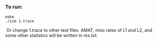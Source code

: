 ### To run:

```
make
./sim 1.trace
```

​	Or change 1.trace to other test files. AMAT, miss rates of L1 and L2, and some other statistics will be written in res.txt.

